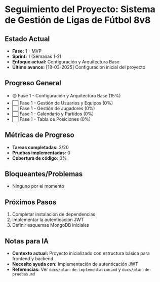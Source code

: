 # Seguimiento del Proyecto: Sistema de Gestión de Ligas de Fútbol 8v8

## Estado Actual
- **Fase:** 1 - MVP
- **Sprint:** 1 (Semanas 1-2)
- **Enfoque actual:** Configuración y Arquitectura Base
- **Último avance:** [18-03-2025] Configuración inicial del proyecto

## Progreso General
- 🟡 Fase 1 - Configuración y Arquitectura Base (15%)
- ⬜ Fase 1 - Gestión de Usuarios y Equipos (0%)
- ⬜ Fase 1 - Gestión de Jugadores (0%)
- ⬜ Fase 1 - Calendario y Partidos (0%)
- ⬜ Fase 1 - Tabla de Posiciones (0%)

## Métricas de Progreso
- **Tareas completadas:** 3/20
- **Pruebas implementadas:** 0
- **Cobertura de código:** 0%

## Bloqueantes/Problemas
- Ninguno por el momento

## Próximos Pasos
1. Completar instalación de dependencias
2. Implementar la autenticación JWT
3. Definir esquemas MongoDB iniciales

## Notas para IA
- **Contexto actual:** Proyecto inicializado con estructura básica para frontend y backend
- **Necesito ayuda con:** Implementación de autenticación JWT
- **Referencias:** Ver `docs/plan-de-implementacion.md` y `docs/plan-de-pruebas.md`